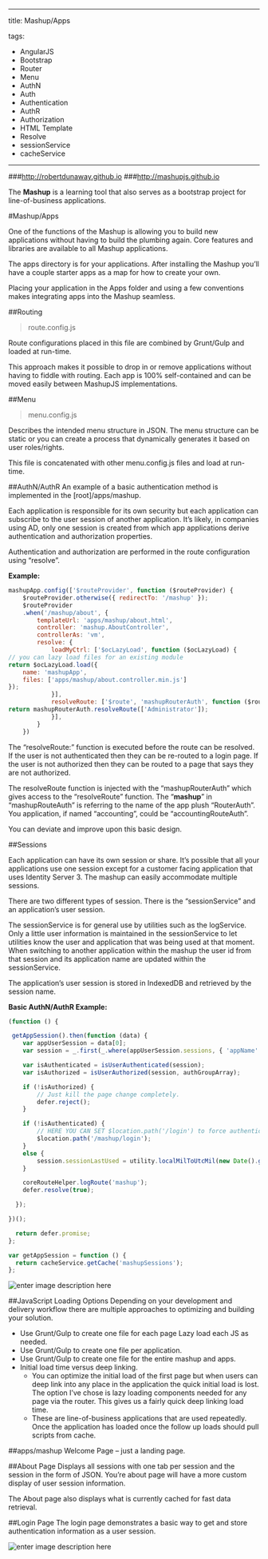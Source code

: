 
---
title: Mashup/Apps

tags: 
- AngularJS
- Bootstrap
- Router
- Menu
- AuthN
- Auth
- Authentication
- AuthR
- Authorization
- HTML Template
- Resolve
- sessionService
- cacheService
---

###http://robertdunaway.github.io
###http://mashupjs.github.io

The **Mashup** is a learning tool that also serves as a bootstrap project for line-of-business applications.

#Mashup/Apps

One of the functions of the Mashup is allowing you to build new applications without having to build the plumbing again.  Core features and libraries are available to all Mashup applications.

The apps directory is for your applications.  After installing the Mashup you’ll have a couple starter apps as a map for how to create your own.

Placing your application in the Apps folder and using a few conventions makes integrating apps into the Mashup seamless.


##Routing 

> route.config.js

Route configurations placed in this file are combined by Grunt/Gulp and loaded at run-time.

This approach makes it possible to drop in or remove applications without having to fiddle with routing.  Each app is 100% self-contained and can be moved easily between MashupJS implementations.


##Menu
> menu.config.js

Describes the intended menu structure in JSON.  The menu structure can be static or you can create a process that dynamically generates it based on user roles/rights.

This file is concatenated with other menu.config.js files and load at run-time.

##AuthN/AuthR
An example of a basic authentication method is implemented in the [root]/apps/mashup.

Each application is responsible for its own security but each application can subscribe to the user session of another application.  It’s likely, in companies using AD, only one session is created from which app applications derive authentication and authorization properties.

Authentication and authorization are performed in the route configuration using “resolve”.


**Example:**
``` JavaScript
mashupApp.config(['$routeProvider', function ($routeProvider) {
    $routeProvider.otherwise({ redirectTo: '/mashup' });
    $routeProvider
    .when('/mashup/about', {
        templateUrl: 'apps/mashup/about.html',
        controller: 'mashup.AboutController',
        controllerAs: 'vm',
        resolve: {
            loadMyCtrl: ['$ocLazyLoad', function ($ocLazyLoad) {
// you can lazy load files for an existing module
return $ocLazyLoad.load({
    name: 'mashupApp',
    files: ['apps/mashup/about.controller.min.js']
});
            }],
            resolveRoute: ['$route', 'mashupRouterAuth', function ($route, mashupRouterAuth) {
return mashupRouterAuth.resolveRoute(['Administrator']);
            }],
        }
    })
```

The “resolveRoute:” function is executed before the route can be resolved.  If the user is not authenticated then they can be re-routed to a login page.  If the user is not authorized then they can be routed to a page that says they are not authorized.  

The resolveRoute function is injected with the “mashupRouterAuth” which gives access to the “resolveRoute” function.  The “**mashup**” in “mashupRouteAuth” is referring to the name of the app plush “RouterAuth”.  You application, if named “accounting”, could be “accountingRouteAuth”.

You can deviate and improve upon this basic design.  


##Sessions

Each application can have its own session or share.  It’s possible that all your applications use one session except for a customer facing application that uses Identity Server 3.  The mashup can easily accommodate multiple sessions.

There are two different types of session.  There is the “sessionService” and an application’s user session.

The sessionService is for general use by utilities such as the logService.  Only a little user information is maintained in the sessionService to let utilities know the user and application that was being used at that moment.  When switching to another application within the mashup the user id from that session and its application name are updated within the sessionService.

The application’s user session is stored in IndexedDB and retrieved by the session name.


**Basic AuthN/AuthR Example:**

``` JavaScript
(function () {

 getAppSession().then(function (data) {
    var appUserSession = data[0];
    var session = _.first(_.where(appUserSession.sessions, { 'appName': 'coreSession' }));

    var isAuthenticated = isUserAuthenticated(session);
    var isAuthorized = isUserAuthorized(session, authGroupArray);

    if (!isAuthorized) {
        // Just kill the page change completely.
        defer.reject();
    }

    if (!isAuthenticated) {
        // HERE YOU CAN SET $location.path('/login') to force authentication.
        $location.path('/mashup/login');
    }
    else {
        session.sessionLastUsed = utility.localMilToUtcMil(new Date().getTime());
    }

    coreRouteHelper.logRoute('mashup');
    defer.resolve(true);

  });

})();

  return defer.promise;
};

var getAppSession = function () {
  return cacheService.getCache('mashupSessions');
};

```

![enter image description here](https://github.com/MashupJS/MashupJS/blob/master/docs/mashupCore/apps/router%20auth.png?raw=true)


##JavaScript Loading Options
Depending on your development and delivery workflow there are multiple approaches to optimizing and building your solution.

 - Use Grunt/Gulp to create one file for each page Lazy load each JS as needed.
 - Use Grunt/Gulp to create one file per application.
 - Use Grunt/Gulp to create one file for the entire mashup and apps.
 - Initial load time versus deep linking. 
   - You can optimize the initial load of the first page but when users can deep link into any place in the application the quick initial load is lost.  The option I’ve chose is lazy loading components needed for any page via the router.  This gives us a fairly quick deep linking load time.
   - These are line-of-business applications that are used repeatedly.  Once the application has loaded once the follow up loads should pull scripts from cache.


##apps/mashup
Welcome Page – just a landing page.

##About Page
Displays all sessions with one tab per session and the session in the form of JSON.  You’re about page will have a more custom display of user session information.

The About page also displays what is currently cached for fast data retrieval.

##Login Page
The login page demonstrates a basic way to get and store authentication information as a user session.

![enter image description here](https://github.com/MashupJS/MashupJS/blob/master/docs/mashupCore/apps/login.png?raw=true)

